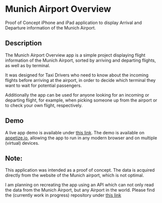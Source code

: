 # Munich Airport Overview

Proof of Concept iPhone and iPad application to display Arrival and Departure information of the Munich Airport.


## Description
The Munich Airport Overview app is a simple project displaying flight information of the Munich Airport, sorted by arriving and departing flights, as well as by terminal.

It was designed for Taxi Drivers who need to know about the incoming flights before arriving at the airport, in order to decide which terminal they want to wait for potential passengers.

Additionally the app can be used for anyone looking for an incoming or departing flight, for example, when picking someone up from the airport or to check your own flight, respectively.

## Demo
A live app demo is available under [this link](https://appetize.io/app/tlyu7k4czrhkg2gcurz3dqkeu4?device=iphone14pro&osVersion=16.2&scale=75). The demo is available on [appetize.io](https://appetize.io), allowing the app to run in any modern browser and on multiple (virtual) devices.

## Note:
This application was intended as a proof of concept. The data is acquired directly from the website of the Munich airport, which is not optimal.

I am planning on recreating the app using an API which can not only read the data from the Munich Airport, but any Airport in the world. Please find the (currently work in progress) repository under [this link](https://github.com/mehdiosa/AirportData)